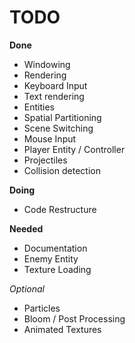 # TODO

**Done**
- Windowing
- Rendering
- Keyboard Input
- Text rendering
- Entities
- Spatial Partitioning
- Scene Switching
- Mouse Input
- Player Entity / Controller
- Projectiles
- Collision detection

**Doing**
- Code Restructure

**Needed**
- Documentation
- Enemy Entity
- Texture Loading

*Optional*
- Particles
- Bloom / Post Processing
- Animated Textures
